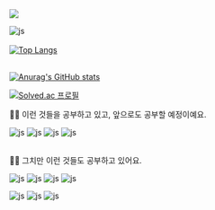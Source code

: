 <img src="https://capsule-render.vercel.app/api?type=venom&color=0:00b749,100:fefe66&height=150&section=header&text=Welcome%20to-nl-Chaeyoung's%20Github&fontSize=30&fontColor=------" />

![js](https://img.shields.io/badge/GitHub-100000?style=for-the-badge&logo=github&logoColor=white)
<br><br>
[![Top Langs](https://github-readme-stats.vercel.app/api/top-langs/?username=Chaeyoung714)](https://github.com/anuraghazra/github-readme-stats) <br><br>

[![Anurag's GitHub stats](https://github-readme-stats.vercel.app/api?username=Chaeyoung714)](https://github.com/Chaeyoung714/github-readme-stats)

[![Solved.ac
프로필](http://mazassumnida.wtf/api/v2/generate_badge?boj=joychae0714)](https://solved.ac/joychae0714)

🏃‍♂️ 이런 것들을 공부하고 있고, 앞으로도 공부할 예정이예요.<br>

![js](https://img.shields.io/badge/Java-ED8B00?style=for-the-badge&logo=openjdk&logoColor=white)
![js](https://img.shields.io/badge/Spring-6DB33F?style=for-the-badge&logo=spring&logoColor=white)
![js](https://img.shields.io/badge/Amazon_AWS-FF9900?style=for-the-badge&logo=amazonaws&logoColor=white)
![js](https://img.shields.io/badge/SQLite-07405E?style=for-the-badge&logo=sqlite&logoColor=white)<br><br>

🧑‍💻 그치만 이런 것들도 공부하고 있어요.<br>

![js](https://img.shields.io/badge/HTML5-E34F26?style=for-the-badge&logo=html5&logoColor=white
)
![js](https://img.shields.io/badge/CSS3-1572B6?style=for-the-badge&logo=css3&logoColor=white)
![js](https://img.shields.io/badge/JavaScript-F7DF1E?style=for-the-badge&logo=JavaScript&logoColor=white)
![js](https://img.shields.io/badge/Python-3776AB?style=for-the-badge&logo=python&logoColor=white)<br>

![js](https://img.shields.io/badge/TypeScript-007ACC?style=for-the-badge&logo=typescript&logoColor=white)
![js](https://img.shields.io/badge/Django-092E20?style=for-the-badge&logo=django&logoColor=white)
![js](https://img.shields.io/badge/Node.js-43853D?style=for-the-badge&logo=node.js&logoColor=white)
 <br>

